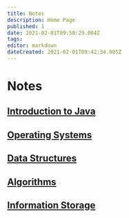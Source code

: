 ```yaml
---
title: Notes
description: Home Page
published: 1
date: 2021-02-01T09:58:29.084Z
tags: 
editor: markdown
dateCreated: 2021-02-01T09:42:34.005Z
---
```


# Notes

## [Introduction to Java](/java/index)

## [Operating Systems](/operating-systems/index)

## [Data Structures](/data-structures/index)

## [Algorithms](/algorithms/index)

## [Information Storage](/storage/index)